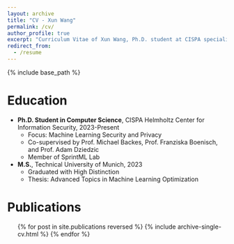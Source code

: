 ```yaml
---
layout: archive
title: "CV - Xun Wang"
permalink: /cv/
author_profile: true
excerpt: "Curriculum Vitae of Xun Wang, Ph.D. student at CISPA specializing in turstworthy machine learning."
redirect_from:
  - /resume
---
```


{% include base_path %}

Education
======
* **Ph.D. Student in Computer Science**, CISPA Helmholtz Center for Information Security, 2023-Present
  * Focus: Machine Learning Security and Privacy
  * Co-supervised by Prof. Michael Backes, Prof. Franziska Boenisch, and Prof. Adam Dziedzic
  * Member of SprintML Lab
* **M.S.**, Technical University of Munich, 2023
  * Graduated with High Distinction
  * Thesis: Advanced Topics in Machine Learning Optimization


<!-- Work experience
======
* Spring 2024: Academic Pages Collaborator
  * Github University
  * Duties includes: Updates and improvements to template
  * Supervisor: The Users

* Fall 2015: Research Assistant
  * Github University
  * Duties included: Merging pull requests
  * Supervisor: Professor Hub

* Summer 2015: Research Assistant
  * Github University
  * Duties included: Tagging issues
  * Supervisor: Professor Git
  
Skills
======
* Skill 1
* Skill 2
  * Sub-skill 2.1
  * Sub-skill 2.2
  * Sub-skill 2.3
* Skill 3 -->

Publications
======
  <ul>{% for post in site.publications reversed %}
    {% include archive-single-cv.html %}
  {% endfor %}</ul>
  
<!-- Talks
======
  <ul>{% for post in site.talks reversed %}
    {% include archive-single-talk-cv.html  %}
  {% endfor %}</ul> -->
  
<!-- Teaching
======
  <ul>{% for post in site.teaching reversed %}
    {% include archive-single-cv.html %}
  {% endfor %}</ul> -->
  
<!-- Service and leadership
======
* Currently signed in to 43 different slack teams -->
